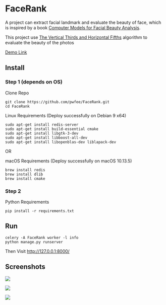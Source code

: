 # FaceRank
A project can extract facial landmark and evaluate the beauty of face, which is inspired by a book [Computer Models for Facial Beauty Analysis](http://www.springer.com/gp/book/9783319325965). 

This project use [The Vertical Thirds and Horizontal Fifths](https://www.hindawi.com/journals/tswj/2014/428250/)  algorithm to evaluate the beauty of the photos

[Demo Link](https://face.wenfeng.me/)  

## Install

### Step 1 (depends on OS)
Clone Repo

```
git clone https://github.com/pwfee/FaceRank.git
cd FaceRank
```

Linux Requirements (Deploy successfully on Debian 9 x64)

```
sudo apt-get install redis-server
sudo apt-get install build-essential cmake
sudo apt-get install libgtk-3-dev
sudo apt-get install libboost-all-dev
sudo apt-get install libopenblas-dev liblapack-dev   
```

OR

macOS Requirements (Deploy successfully on macOS 10.13.5)

```
brew install redis
brew install dlib
brew install cmake
```

### Step 2
Python Requirements

```pip install -r requirements.txt```

## Run

```
celery -A FaceRank worker -l info
python manage.py runserver
```
Then Visit http://127.0.0.1:8000/

## Screenshots

![](https://cdn.pwfee.com/ext/upload-img.png)

![](https://cdn.pwfee.com/ext/img-detail.png)

![](https://cdn.pwfee.com/ext/rank-list.png)



